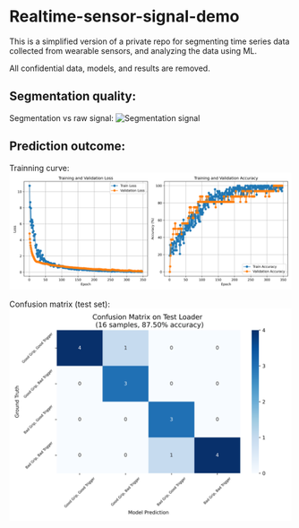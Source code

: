 # Realtime-sensor-signal-demo

This is a simplified version of a private repo for segmenting time series data collected from wearable sensors, and analyzing the data using ML.

All confidential data, models, and results are removed. 

## Segmentation quality:

Segmentation vs raw signal:
![Segmentation signal](https://github.com/HowardKao-1130/Firarm-demo/blob/main/Segmentation/segmentation_demo_fullScale.png)

## Prediction outcome:

Trainning curve:
![Training Curve](https://github.com/HowardKao-1130/Firarm-demo/blob/main/ML/Plots/CNN_firearm_train_history.png)

Confusion matrix (test set): 
![Confusion matrix (Test set)](https://github.com/HowardKao-1130/Firarm-demo/blob/main/ML/Plots/CNN_firearm_confusion_matrix_Test.png)
